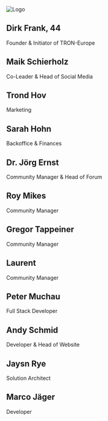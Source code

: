 ![Logo](troneurope.png)
## Dirk Frank, 44
Founder & Initiator of TRON-Europe

## Maik Schierholz
Co-Leader & Head of Social Media

## Trond Hov
Marketing

## Sarah Hohn
Backoffice & Finances

## Dr. Jörg Ernst
Community Manager & Head of Forum

## Roy Mikes
Community Manager

## Gregor Tappeiner
Community Manager

## Laurent
Community Manager 

## Peter Muchau
Full Stack Developer 

## Andy Schmid
Developer & Head of Website

## Jaysn Rye
Solution Architect

## Marco Jäger
Developer
